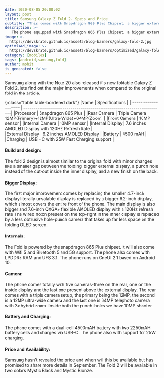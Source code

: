```yaml
---
date: 2020-08-05 20:00:02
layout: post
title: Samsung Galaxy Z Fold 2- Specs and Price
subtitle: "This comes with Snapdragon 865 Plus Chipset, a bigger external display and more."
description: >-
   The phone equipped with Snapdragon 865 Plus Chipset, a bigger external display and more. more launched here is everything you need to know.
image: >-
  https://devskrate.github.io/assets/blog-banners/galaxy-fold-2.jpg
optimized_image: >-
  https://devskrate.github.io/assets/blog-banners/optimized/galaxy-fold-2.webp
category: [mobiles]
tags: [android,samsung,fold]
author: mohit
is_generated: false
---
```

Samsung along with the Note 20 also released it's new foldable Galaxy Z Fold 2, lets find out the major improvements when compared to the original fold in the article.

{:class="table table-bordered dark"}
|Name                  | Specifications                                                         |
| ---------------------| -----------------------------------------------------------------------|
|Processor             | Snapdragon 865 Plus                                                    |
|Rear Camera           | Triple Camera 12MP(Primary)+12MP(Ultra-Wide)+64MP(Zoom)                |
|Front Camera          | 10MP sensor                                                            |
|Internal Camera       | 10MP senosr                                                            |
|Internal Display      | 7.6 inches AMOLED Display with 120HZ Refresh Rate                      |           
|External Display      | 6.2 inches AMOLED Display                                              |
|Battery               | 4500 mAH                                                               |  
|Charging              | USB - C with 25W Fast Charging support                                 |

#### Build and design:
The fold 2 design is almost similar to the original fold with minor changes like a smaller gap between the folding, bigger external display, a punch hole instead of the cut-out inside the inner display, and a new finish on the back.
#### Bigger Display:
The first major improvement comes by replacing the smaller 4.7-inch display literally unsalable display is replaced by a bigger 6.2-inch display, which almost covers the entire front of the phone. The main display is also bigger and 7.6-inch QXGA+ flexible AMOLED display with a 120Hz refresh rate
The wired notch present on the top-right in the inner display is replaced by a less obtrusive hole-punch camera that takes up far less space on the folding OLED screen.
#### Internals:
The Fold is powered by the snapdragon 865 Plus chipset. It will also come with Wifi 5 and Bluetooth 5 and 5G support. The phone also comes with LPDDR5 RAM and UFS 3.1. The phone runs on OneUI 2.1 based on Android 10.
#### Camera:
The phone comes totally with five cameras-three on the rear, one on the inside display and the last one present above the external display. The rear comes with a triple camera setup, the primary being the 12MP, the second is a 12MP ultra-wide camera and the last one is 64MP telephoto camera with 3x hybrid zoom. Inside both the punch-holes we have 10MP shooter.
#### Battery and Charging:
The phone comes with a dual-cell 4500mAH battery with two 2250mAH battery cells and charges via USB-C. The phone also with support for 25W charging.
#### Price and Availability:
Samsung hasn’t revealed the price and when will this be available but has promised to share more details in September. The Fold 2 will be available in two colors Mystic Black and Mystic Bronze.
